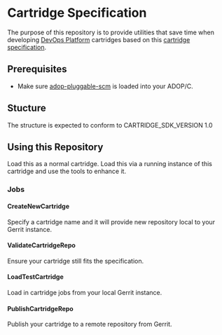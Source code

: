 # Cartridge Specification
The purpose of this repository is to provide utilities that save time when developing [DevOps Platform](https://github.com/Accenture/adop-docker-compose) cartridges based on this [cartridge specification](https://github.com/Accenture/adop-cartridge-specification).

## Prerequisites

* Make sure [adop-pluggable-scm](https://github.com/Accenture/adop-pluggable-scm) is loaded into your ADOP/C.

## Stucture
The structure is expected to conform to CARTRIDGE_SDK_VERSION 1.0

## Using this Repository
Load this as a normal cartridge.  Load this via a running instance of this cartridge and use the tools to enhance it.

### Jobs ###


#### CreateNewCartridge ####
Specify a cartridge name and it will provide new repository local to your Gerrit instance.

#### ValidateCartridgeRepo ####
Ensure your cartridge still fits the specification.

#### LoadTestCartridge ####
Load in cartridge jobs from your local Gerrit instance.

#### PublishCartridgeRepo ####
Publish your cartridge to a remote repository from Gerrit.
